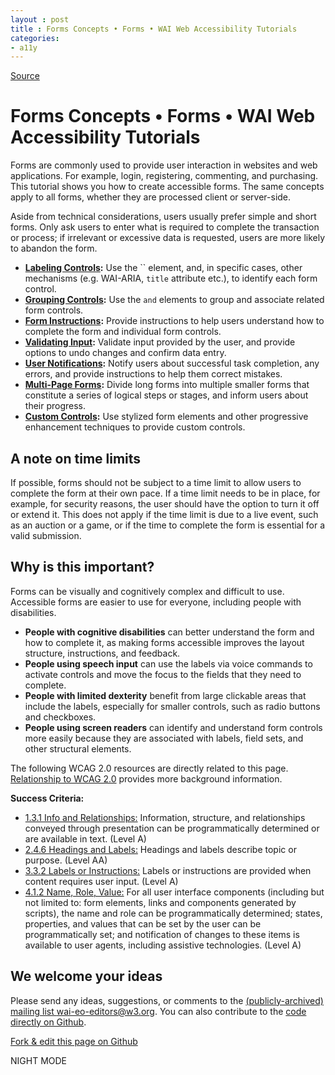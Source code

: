 ```yaml
---
layout : post
title : Forms Concepts • Forms • WAI Web Accessibility Tutorials
categories: 
- a11y
---
```


[Source](https://www.w3.org/WAI/tutorials/forms/ "Permalink to Forms Concepts • Forms • WAI Web Accessibility Tutorials")

# Forms Concepts • Forms • WAI Web Accessibility Tutorials

Forms are commonly used to provide user interaction in websites and web applications. For example, login, registering, commenting, and purchasing. This tutorial shows you how to create accessible forms. The same concepts apply to all forms, whether they are processed client or server-side.

Aside from technical considerations, users usually prefer simple and short forms. Only ask users to enter what is required to complete the transaction or process; if irrelevant or excessive data is requested, users are more likely to abandon the form.

* **[Labeling Controls][1]:** Use the `` element, and, in specific cases, other mechanisms (e.g. WAI-ARIA, `title` attribute etc.), to identify each form control.
* **[Grouping Controls][2]:** Use the `` and `` elements to group and associate related form controls.
* **[Form Instructions][3]:** Provide instructions to help users understand how to complete the form and individual form controls.
* **[Validating Input][4]:** Validate input provided by the user, and provide options to undo changes and confirm data entry.
* **[User Notifications][5]:** Notify users about successful task completion, any errors, and provide instructions to help them correct mistakes.
* **[Multi-Page Forms][6]:** Divide long forms into multiple smaller forms that constitute a series of logical steps or stages, and inform users about their progress.
* **[Custom Controls][7]:** Use stylized form elements and other progressive enhancement techniques to provide custom controls.

## A note on time limits

If possible, forms should not be subject to a time limit to allow users to complete the form at their own pace. If a time limit needs to be in place, for example, for security reasons, the user should have the option to turn it off or extend it. This does not apply if the time limit is due to a live event, such as an auction or a game, or if the time to complete the form is essential for a valid submission.

## Why is this important?

Forms can be visually and cognitively complex and difficult to use. Accessible forms are easier to use for everyone, including people with disabilities.

* **People with cognitive disabilities** can better understand the form and how to complete it, as making forms accessible improves the layout structure, instructions, and feedback.
* **People using speech input** can use the labels via voice commands to activate controls and move the focus to the fields that they need to complete.
* **People with limited dexterity** benefit from large clickable areas that include the labels, especially for smaller controls, such as radio buttons and checkboxes.
* **People using screen readers** can identify and understand form controls more easily because they are associated with labels, field sets, and other structural elements.

The following WCAG 2.0 resources are directly related to this page. [Relationship to WCAG 2.0][8] provides more background information.

**Success Criteria:**

* [1.3.1 Info and Relationships:][9] Information, structure, and relationships conveyed through presentation can be programmatically determined or are available in text. (Level A)
* [2.4.6 Headings and Labels:][10] Headings and labels describe topic or purpose. (Level AA)
* [3.3.2 Labels or Instructions:][11] Labels or instructions are provided when content requires user input. (Level A)
* [4.1.2 Name, Role, Value:][12] For all user interface components (including but not limited to: form elements, links and components generated by scripts), the name and role can be programmatically determined; states, properties, and values that can be set by the user can be programmatically set; and notification of changes to these items is available to user agents, including assistive technologies. (Level A)

## We welcome your ideas

Please send any ideas, suggestions, or comments to the [(publicly-archived) mailing list wai-eo-editors@w3.org][13]. You can also contribute to the [code directly on Github][14].

[Fork & edit this page on Github][15]

[1]: labels/
[2]: grouping/
[3]: instructions/
[4]: validation/
[5]: notifications/
[6]: multi-page/
[7]: custom-controls/
[8]: ../#relationship-to-wcag-20
[9]: http://www.w3.org/WAI/WCAG20/quickref/#qr-content-structure-separation-programmatic
[10]: http://www.w3.org/WAI/WCAG20/quickref/#qr-navigation-mechanisms-descriptive
[11]: http://www.w3.org/WAI/WCAG20/quickref/#qr-minimize-error-cues
[12]: http://www.w3.org/WAI/WCAG20/quickref/#qr-ensure-compat-rsv
[13]: mailto:wai-eo-editors@w3.org?subject=[Tutorial%20Feedback]
[14]: https://github.com/w3c/wai-tutorials
[15]: https://github.com/w3c/wai-tutorials/blob/master/source/forms/index.html.erb.md
  
 NIGHT MODE